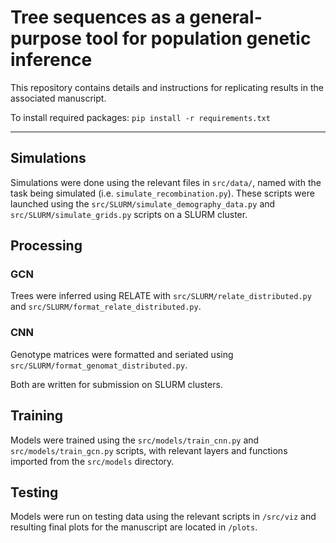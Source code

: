 # Tree sequences as a general-purpose tool for population genetic inference

This repository contains details and instructions for replicating results in the associated manuscript.

To install required packages: `pip install -r requirements.txt`

---

## Simulations

Simulations were done using the relevant files in `src/data/`, named with the task being simulated (i.e. `simulate_recombination.py`). These scripts were launched using the `src/SLURM/simulate_demography_data.py` and `src/SLURM/simulate_grids.py` scripts on a SLURM cluster.

## Processing

### GCN

Trees were inferred using RELATE with `src/SLURM/relate_distributed.py` and `src/SLURM/format_relate_distributed.py`.

### CNN

Genotype matrices were formatted and seriated using `src/SLURM/format_genomat_distributed.py`.

Both are written for submission on SLURM clusters.

## Training

Models were trained using the `src/models/train_cnn.py` and `src/models/train_gcn.py` scripts, with relevant layers and functions imported from the `src/models` directory.

## Testing

Models were run on testing data using the relevant scripts in `/src/viz` and resulting final plots for the manuscript are located in `/plots`.